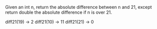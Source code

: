 
Given an int n, return the absolute difference between n and 21, except return double the absolute difference if n is over 21.

diff21(19) → 2
diff21(10) → 11
diff21(21) → 0

